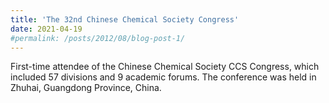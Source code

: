 ```yaml
---
title: 'The 32nd Chinese Chemical Society Congress'
date: 2021-04-19
#permalink: /posts/2012/08/blog-post-1/
---
```


First-time attendee of the Chinese Chemical Society CCS Congress, which included 57 divisions and 9 academic forums. The conference was held in Zhuhai, Guangdong Province, China.
